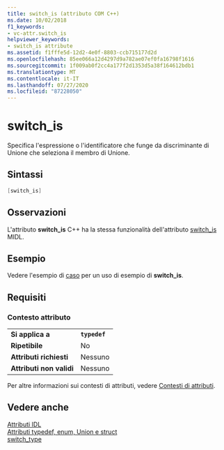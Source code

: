 ```yaml
---
title: switch_is (attributo COM C++)
ms.date: 10/02/2018
f1_keywords:
- vc-attr.switch_is
helpviewer_keywords:
- switch_is attribute
ms.assetid: f1fffe5d-12d2-4e0f-8803-ccb715177d2d
ms.openlocfilehash: 85ee066a12d4297d9a782ae07ef0fa16798f1616
ms.sourcegitcommit: 1f009ab0f2cc4a177f2d1353d5a38f164612bdb1
ms.translationtype: MT
ms.contentlocale: it-IT
ms.lasthandoff: 07/27/2020
ms.locfileid: "87228050"
---
```

# <a name="switch_is"></a>switch_is

Specifica l'espressione o l'identificatore che funge da discriminante di Unione che seleziona il membro di Unione.

## <a name="syntax"></a>Sintassi

```cpp
[switch_is]
```

## <a name="remarks"></a>Osservazioni

L'attributo **switch_is** C++ ha la stessa funzionalità dell'attributo [switch_is](/windows/win32/Midl/switch-is) MIDL.

## <a name="example"></a>Esempio

Vedere l'esempio di [caso](case-cpp.md) per un uso di esempio di **switch_is**.

## <a name="requirements"></a>Requisiti

### <a name="attribute-context"></a>Contesto attributo

|||
|-|-|
|**Si applica a**|**`typedef`**|
|**Ripetibile**|No|
|**Attributi richiesti**|Nessuno|
|**Attributi non validi**|Nessuno|

Per altre informazioni sui contesti di attributi, vedere [Contesti di attributi](cpp-attributes-com-net.md#contexts).

## <a name="see-also"></a>Vedere anche

[Attributi IDL](idl-attributes.md)<br/>
[Attributi typedef, enum, Union e struct](typedef-enum-union-and-struct-attributes.md)<br/>
[switch_type](switch-type.md)
